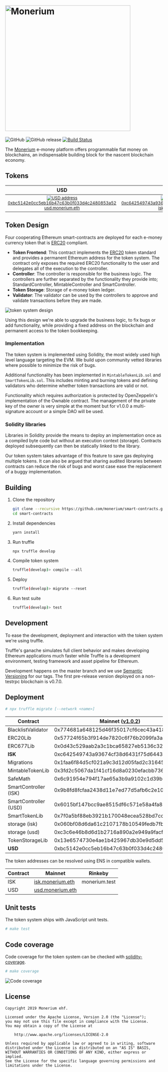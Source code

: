 # <img src="docs/logo.svg" alt="Monerium" width="400px">

![GitHub](https://img.shields.io/github/license/monerium/smart-contracts.svg)
![GitHub release](https://img.shields.io/github/release/monerium/smart-contracts.svg)
[![Build Status](https://travis-ci.com/monerium/smart-contracts.svg)](https://travis-ci.com/monerium/smart-contracts)

The [Monerium](https://monerium.com) e-money platform offers programmable fiat money on blockchains, an indispensable building block for the nascent blockchain economy.

## Tokens

|                                                                                                                                                  USD                                                                                                                                                   |                                                                                                                                                  ISK                                                                                                                                                   |
| :----------------------------------------------------------------------------------------------------------------------------------------------------------------------------------------------------------------------------------------------------------------------------------------------------: | :----------------------------------------------------------------------------------------------------------------------------------------------------------------------------------------------------------------------------------------------------------------------------------------------------: |
| <small><a href="https://etherscan.io/token/0xbc5142e0cc5eb16b47c63b0f033d4c2480853a52">![USD address](docs/0xbc5142e0cc5eb16b47c63b0f033d4c2480853a52.png)0xbc5142e0cc5eb16b47c63b0f033d4c2480853a52</a><br /><a href="https://manager.ens.domains/name/usd.monerium.eth">usd.monerium.eth</a></small> | <small><a href="https://etherscan.io/token/0xc642549743a93674cf38d6431f75d6443f88e3e2">![ISK address](docs/0xc642549743a93674cf38d6431f75d6443f88e3e2.png)0xc642549743a93674cf38d6431f75d6443f88e3e2</a><br /><a href="https://manager.ens.domains/name/isk.monerium.eth">isk.monerium.eth</a></small> |

## Token Design

Four cooperating Ethereum smart-contracts are deployed for each e-money currency token that is [ERC20](https://github.com/ethereum/EIPs/issues/20) compliant.

* **Token Frontend**: This contract implements the [ERC20](https://github.com/ethereum/EIPs/issues/20) token standard and provides a permanent Ethereum address for the token system. The contract only exposes the required ERC20 functionality to the user and delegates all of the execution to the controller.
* **Controller**: The controller is responsible for the business logic. The controllers are further separated by the functionality they provide into; StandardController, MintableController and SmartController.
* **Token Storage**: Storage of e-money token ledger.
* **Validator**: The validator can be used by the controllers to approve and validate transactions before they are made.

![token system design](docs/contracts.jpg)

Using this design we're able to upgrade the business logic, to fix bugs or add functionality, while providing a fixed address on the blockchain and permanent access to the token bookkeeping.

### Implementation

The token system is implemented using Solidity, the most widely used high level language targeting the EVM. We build upon community vetted libraries where possible to minimize the risk of bugs.

Additional functionality has been implemented in `MintableTokenLib.sol` and `SmartTokenLib.sol`. This includes minting and burning tokens and defining validators who determine whether token transactions are valid or not.

Functionality which requires authorization is protected by OpenZeppelin's implementation of the Ownable contract. The management of the private key of the owner is very simple at the moment but for v1.0.0 a multi-signature account or a simple DAO will be used.

### Solidity libraries

Libraries in Solidity provide the means to deploy an implementation once as a compiled byte code but without an execution context (storage). Contracts deployed subsequently can then be statically linked to the library.

Our token system takes advantage of this feature to save gas deploying multiple tokens. It can also be argued that sharing audited libraries between contracts can reduce the risk of bugs and worst case ease the replacement of a buggy implementation.

## Building

1. Clone the repository

    ```sh
    git clone --recursive https://github.com/monerium/smart-contracts.git
    cd smart-contracts
    ```

2. Install dependencies

    ```sh
    yarn install
    ```

3. Run truffle

    ```sh
    npx truffle develop
    ```

4. Compile token system

    ```sh
    truffle(develop)> compile --all
    ```

5. Deploy

    ```sh
    truffle(develop)> migrate --reset
    ```

6. Run test suite

    ```sh
    truffle(develop)> test
    ```

## Development

To ease the development, deployment and interaction with the token system we're using truffle.

Truffle's ganache simulates full client behavior and makes developing Ethereum applications much faster while Truffle is a development environment, testing framework and asset pipeline for Ethereum.

Development happens on the master branch and we use [Semantic Versioning](http://semver.org) for our tags. The first pre-release version deployed on a non-testrpc blockchain is v0.7.0.

## Deployment

```sh
# npx truffle migrate [--network <name>]
```

| Contract              | Mainnet ([v1.0.2](https://github.com/monerium/smart-contracts/releases/tag/v1.0.2)) | Rinkeby ([v1.0.2](https://github.com/monerium/smart-contracts/releases/tag/v1.0.2)) | Ropsten ([v1.0.2](https://github.com/monerium/smart-contracts/releases/tag/v1.0.2)) |
| --------------------- | ----------------------------------------------------------------------------------- | ----------------------------------------------------------------------------------- | ----------------------------------------------------------------------------------- |
| BlacklistValidator    | 0x774681a648125d46f35017cf6cec43a41857254e                                          | 0x71db9342ab4fe41bb1f3f74f944cbebb2719f138                                          | 0xf83482dd764551e464bb4f621a3599bfe763d69a                                          |
| ERC20Lib              | 0x57724f65b3f914de7820c6f76b2099fa3a90f509                                          | 0xcfcc3ce5b2a8794d067497cd0c69219b182f959b                                          | 0x5f45aa0b2fafa8b6ddb98ad0e9f4e4d8a6157d5a                                          |
| ERC677Lib             | 0x0d43c529aab2a3c1bca65827eb5136c3276f0820                                          | 0x2d4131724cdcc99806c1cba41f1974681a379cd7                                          | 0x77a7dd0ee4f3e424163dce5f67072baf11eafc3c                                          |
| **ISK**               | 0xc642549743a93674cf38d6431f75d6443f88e3e2                                          | 0x0c9d7a0d8bf4bc9d15f577bbf650ebc8044a71db                                          | 0x80b02ef56cbbc542f0ce89ad1d2a680244da9a63                                          |
| Migrations            | 0x1faa6f84d5cf021a9c3d12d05fad2c31645f02cc                                          | 0x6215a2a0bfea76bb60bbd8115c8330a8c0f22620                                          | 0xd4aea361eb988a260d3c272a6c355528714b99da                                          |
| MintableTokenLib      | 0x3fd2c5067da1f41cf16d8a0230efacbb7369d53f                                          | 0xbe78ec9ae729f89b526d86b1628b8d3f90e9ba84                                          | 0x6afd70e54a3644197e76be4d57e23f5841f7344c                                          |
| SafeMath              | 0x6c91954e794f17ae65a3b9a9102c1d39b3b9e6be                                          | 0x91e8a58d073dcd2433a5f99f35fa20d7fc7dc5bb                                          | 0xef38de31fbd8ae845ca48a3372150eb6dec715e9                                          |
| SmartController (ISK) | 0x9b8fd8fcfaa2438d11e7ed77d5afb6c2e1044b37                                          | 0xc1aab70bc27987f3941192e78684e125a677f3df                                          | 0x098cad026024f323cf379c994550bc3fbd246a01                                          |
| SmartController (USD) | 0x6015bf147bcc9ae8515df6c571e58a4fa8afbf89                                          | 0x45139e04aff96e722879d49a32a9655b02c449e2                                          | 0xc6af8a2a969bcd086a505ed1995179605bcbc930                                          |
| SmartTokenLib         | 0x7f0a5bf88eb3921b170048ecea528bd7cc6df70e                                          | 0x1531d4e573ec48f1fa61ed74b5a5594f5c39e8ed                                          | 0xc2e2547e7848fcb5fd7f98bd3ac9e3bba97b238a                                          |
| storage (isk)         | 0x060bf08d6da61c2107178b10549fedb7fb5f58bd                                          | 0x4e3244ff304ee4ec33b5c06cfa793aa8de8e2efe                                          | 0xd621914541dc08be2fa6dd46dcbac62b031b25d9                                          |
| storage (usd)         | 0xc3c6e46b8d6d1b2716a890a2e949a9facf2f76ec                                          | 0xc67ad12d1af21b94b6d9ab602e4c05df2f78286f                                          | 0x710b7d8bba9c1b3d121f884f8da5933c33adb118                                          |
| TokenStorageLib       | 0x13e6574730e4ae1b425967db30e9d5dd5bcdde06                                          | 0xdba76f85c41b69c90c4c6335d37237b69b2d396f                                          | 0x8432d58ec5c6c16679de298db186b988d1130353                                          |
| **USD**               | 0xbc5142e0cc5eb16b47c63b0f033d4c2480853a52                                          | 0x09c0a236e1227500f495cb0731c4af69b49639a5                                          | 0x3781dcdd60e006e33b664dce0d6be934f0a139c8                                          |

The token addresses can be resolved using ENS in compatible wallets.

| Contract | Mainnet                                                               | Rinkeby       |
| -------- | --------------------------------------------------------------------- | ------------- |
| ISK      | [isk.monerium.eth](https://manager.ens.domains/name/isk.monerium.eth) | monerium.test |
| USD      | [usd.monerium.eth](https://manager.ens.domains/name/usd.monerium.eth) |               |

## Unit tests

The token system ships with JavaScript unit tests.

```sh
# make test
```

## Code coverage

Code coverage for the token system can be checked with [solidity-coverage](https://github.com/sc-forks/solidity-coverage).

```sh
# make coverage
```

![Code coverage](docs/code-coverage.png)

## License

```text
Copyright 2019 Monerium ehf.

Licensed under the Apache License, Version 2.0 (the "License");
you may not use this file except in compliance with the License.
You may obtain a copy of the License at

    http://www.apache.org/licenses/LICENSE-2.0

Unless required by applicable law or agreed to in writing, software
distributed under the License is distributed on an "AS IS" BASIS,
WITHOUT WARRANTIES OR CONDITIONS OF ANY KIND, either express or implied.
See the License for the specific language governing permissions and
limitations under the License.
```
